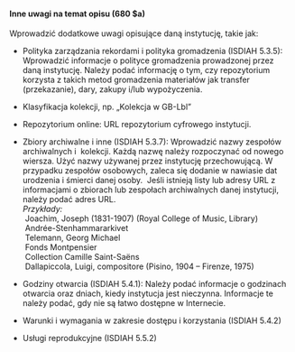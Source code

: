 #### **Inne uwagi na temat opisu (680 $a)**

Wprowadzić dodatkowe uwagi opisujące daną instytucję, takie jak:

- Polityka zarządzania rekordami i polityka gromadzenia (ISDIAH 5.3.5): Wprowadzić informacje o polityce gromadzenia prowadzonej przez daną instytucję. Należy podać informację o tym, czy repozytorium korzysta z takich metod gromadzenia materiałów jak transfer (przekazanie), dary, zakupy i/lub wypożyczenia.
- Klasyfikacja kolekcji, np.&nbsp;„Kolekcja w GB-Lbl”
- Repozytorium online: URL repozytorium cyfrowego instytucji.  
- Zbiory archiwalne i inne (ISDIAH 5.3.7): Wprowadzić nazwy zespołów archiwalnych i&nbsp; kolekcji. Każdą nazwę należy rozpoczynać od nowego wiersza. Użyć nazwy używanej przez instytucję przechowującą. W przypadku zespołów osobowych, zaleca się dodanie w nawiasie dat urodzenia i śmierci danej osoby.&nbsp; Jeśli istnieją listy lub adresy URL z informacjami o zbiorach lub zespołach archiwalnych danej instytucji, należy podać adres URL.   
_Przykłady:_  
 &nbsp;Joachim, Joseph (1831-1907)&nbsp;(Royal College of Music, Library)  
 &nbsp;Andrée-Stenhammararkivet  
 &nbsp;Telemann, Georg Michael  
 &nbsp;Fonds Montpensier  
 &nbsp;Collection Camille Saint-Saëns  
&nbsp;Dallapiccola, Luigi, compositore (Pisino, 1904 – Firenze, 1975)&nbsp;

- Godziny otwarcia (ISDIAH 5.4.1): Należy podać informacje o godzinach otwarcia oraz dniach, kiedy instytucja jest nieczynna. Informacje te należy podać, gdy nie są łatwo dostępne w Internecie.  
- Warunki i wymagania w zakresie dostępu i korzystania (ISDIAH 5.4.2)
- Usługi reprodukcyjne (ISDIAH 5.5.2)
